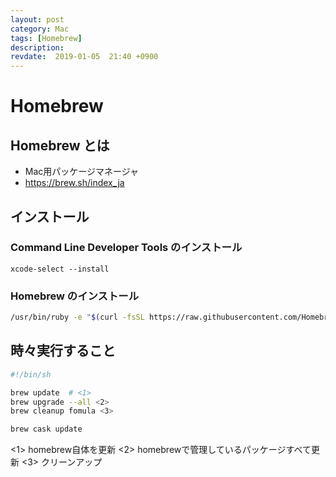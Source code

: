 ```yaml
---
layout: post
category: Mac
tags: [Homebrew]
description:
revdate:  2019-01-05  21:40 +0900
---
```

# Homebrew



## Homebrew とは

* Mac用パッケージマネージャ
* https://brew.sh/index_ja

## インストール

### Command Line Developer Tools のインストール


```
xcode-select --install
```

### Homebrew のインストール


```sh
/usr/bin/ruby -e "$(curl -fsSL https://raw.githubusercontent.com/Homebrew/install/master/install)"
```





## 時々実行すること

```bash
#!/bin/sh

brew update  # <1>
brew upgrade --all <2>
brew cleanup fomula <3>

brew cask update
```
<1> homebrew自体を更新
<2> homebrewで管理しているパッケージすべて更新
<3> クリーンアップ
